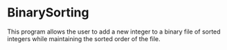 # BinarySorting
This program allows the user to add a new integer to a binary file of sorted integers while maintaining the sorted order of the file.
